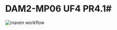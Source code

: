 # DAM2-MP06 UF4 PR4.1#

![maven workflow](https://github.com/DAM2-MP06-UF04-PR4.1-gbiagi/actions/workflows/maven.yml/badge.svg)

